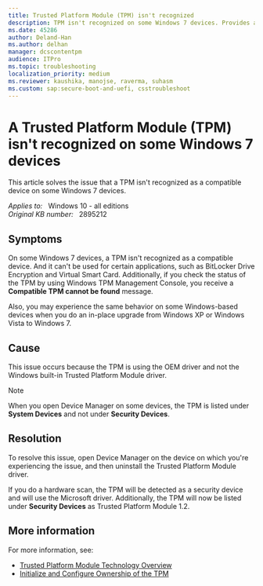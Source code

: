 ```yaml
---
title: Trusted Platform Module (TPM) isn't recognized
description: TPM isn't recognized on some Windows 7 devices. Provides a resolution.
ms.date: 45286
author: Deland-Han
ms.author: delhan
manager: dcscontentpm
audience: ITPro
ms.topic: troubleshooting
localization_priority: medium
ms.reviewer: kaushika, manojse, raverma, suhasm
ms.custom: sap:secure-boot-and-uefi, csstroubleshoot
---
```

# A Trusted Platform Module (TPM) isn't recognized on some Windows 7 devices

This article solves the issue that a TPM isn't recognized as a compatible device on some Windows 7 devices.

_Applies to:_ &nbsp; Windows 10 - all editions  
_Original KB number:_ &nbsp; 2895212

## Symptoms

On some Windows 7 devices, a TPM isn't recognized as a compatible device. And it can't be used for certain applications, such as BitLocker Drive Encryption and Virtual Smart Card. Additionally, if you check the status of the TPM by using Windows TPM Management Console, you receive a **Compatible TPM cannot be found** message.

Also, you may experience the same behavior on some Windows-based devices when you do an in-place upgrade from Windows XP or Windows Vista to Windows 7.

## Cause

This issue occurs because the TPM is using the OEM driver and not the Windows built-in Trusted Platform Module driver.

> [!NOTE]
> When you open Device Manager on some devices, the TPM is listed under **System Devices** and not under **Security Devices**.

## Resolution

To resolve this issue, open Device Manager on the device on which you're experiencing the issue, and then uninstall the Trusted Platform Module driver.

If you do a hardware scan, the TPM will be detected as a security device and will use the Microsoft driver. Additionally, the TPM will now be listed under **Security Devices** as Trusted Platform Module 1.2.

## More information

For more information, see:

- [Trusted Platform Module Technology Overview](/previous-versions/windows/it-pro/windows-8.1-and-8/jj131725(v=ws.11))
- [Initialize and Configure Ownership of the TPM](/previous-versions/windows/it-pro/windows-8.1-and-8/dn466538(v=ws.11))
